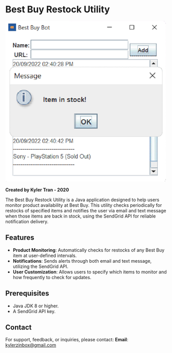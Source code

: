 # Best Buy Restock Utility
![Bot Preview](preview.png)

**Created by Kyler Tran - 2020**

The Best Buy Restock Utility is a Java application designed to help users monitor product availability at Best Buy. This utility checks periodically for restocks of specified items and notifies the user via email and text message when those items are back in stock, using the SendGrid API for reliable notification delivery.

## Features

- **Product Monitoring**: Automatically checks for restocks of any Best Buy item at user-defined intervals.
- **Notifications**: Sends alerts through both email and text message, utilizing the SendGrid API.
- **User Customization**: Allows users to specify which items to monitor and how frequently to check for updates.

## Prerequisites

- Java JDK 8 or higher.
- A SendGrid API key.

## Contact

For support, feedback, or inquiries, please contact:
**Email**: [kylerzinbox@gmail.com](mailto:kylerzinbox@gmail.com)
